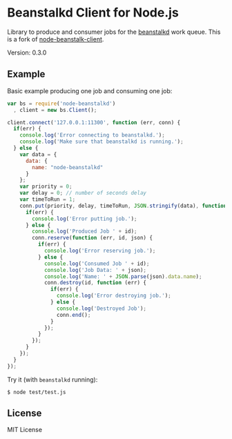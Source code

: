 # Beanstalkd Client for Node.js

Library to produce and consumer jobs for the [beanstalkd](http://kr.github.io/beanstalkd/) work queue. This is a fork of [node-beanstalk-client](https://github.com/benlund/node-beanstalk-client).

Version: 0.3.0

## Example

Basic example producing one job and consuming one job:

```js
var bs = require('node-beanstalkd')
  , client = new bs.Client();

client.connect('127.0.0.1:11300', function (err, conn) {
  if(err) {
    console.log('Error connecting to beanstalkd.');
    console.log('Make sure that beanstalkd is running.');
  } else {
    var data = {
      data: {
        name: "node-beanstalkd"
      }
    };
    var priority = 0;
    var delay = 0; // number of seconds delay
    var timeToRun = 1;
    conn.put(priority, delay, timeToRun, JSON.stringify(data), function (err, id) {
      if(err) {
        console.log('Error putting job.');
      } else {
        console.log('Produced Job ' + id);
        conn.reserve(function (err, id, json) {
          if(err) {
            console.log('Error reserving job.');
          } else {
            console.log('Consumed Job ' + id);
            console.log('Job Data: ' + json);
            console.log('Name: ' + JSON.parse(json).data.name);
            conn.destroy(id, function (err) {
              if(err) {
                console.log('Error destroying job.');
              } else {
                console.log('Destroyed Job');
                conn.end();
              }
            });
          }
        });
      }
    });
  }
});
```


Try it (with `beanstalkd` running):

    $ node test/test.js

## License

MIT License